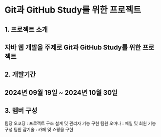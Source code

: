 # Git과 GitHub Study를 위한 프로젝트

## 1. 프로젝트 소개
자바 웹 개발을 주제로 Git과 GitHub Study를 위한 프로젝트
---


## 2. 개발기간
2024년 09월 19일 ~ 2024년 10월 30일
---

## 3. 멤버 구성
팀장 오코딩 : 프로젝트 구조 설계 및 관리자 기능 구현
팀원 오마나 : 메일 및 회원 기능 구성
팀원 잡기술 : 카페 및 쇼핑몰 구현
